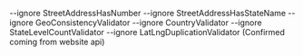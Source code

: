 --ignore StreetAddressHasNumber --ignore StreetAddressHasStateName --ignore GeoConsistencyValidator --ignore CountryValidator --ignore StateLevelCountValidator --ignore LatLngDuplicationValidator (Confirmed coming from website api)
